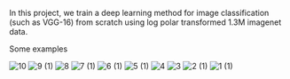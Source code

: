 In this project, we train a deep learning method for image classification (such as VGG-16) from scratch using log polar transformed 1.3M imagenet data.

Some examples

![10](https://user-images.githubusercontent.com/26315729/115427676-ad233500-a1cf-11eb-9a28-b2bcd00d6933.png)
![9 (1)](https://user-images.githubusercontent.com/26315729/115427680-ad233500-a1cf-11eb-8fba-940c1020a392.png)
![8](https://user-images.githubusercontent.com/26315729/115427682-ad233500-a1cf-11eb-9477-f2bc0cac558f.png)
![7 (1)](https://user-images.githubusercontent.com/26315729/115427683-adbbcb80-a1cf-11eb-88b5-ba1284ef740a.png)
![6 (1)](https://user-images.githubusercontent.com/26315729/115427684-adbbcb80-a1cf-11eb-810f-c2e0aa965647.png)
![5 (1)](https://user-images.githubusercontent.com/26315729/115427685-ae546200-a1cf-11eb-9ce2-4114c89a3937.png)
![4](https://user-images.githubusercontent.com/26315729/115427686-ae546200-a1cf-11eb-974e-66e0858a66c5.png)
![3](https://user-images.githubusercontent.com/26315729/115427688-ae546200-a1cf-11eb-9886-98fd3a394355.png)
![2 (1)](https://user-images.githubusercontent.com/26315729/115427692-aeecf880-a1cf-11eb-8a74-b1e924428c96.png)
![1 (1)](https://user-images.githubusercontent.com/26315729/115427693-aeecf880-a1cf-11eb-9f80-cb245925fc7e.png)



